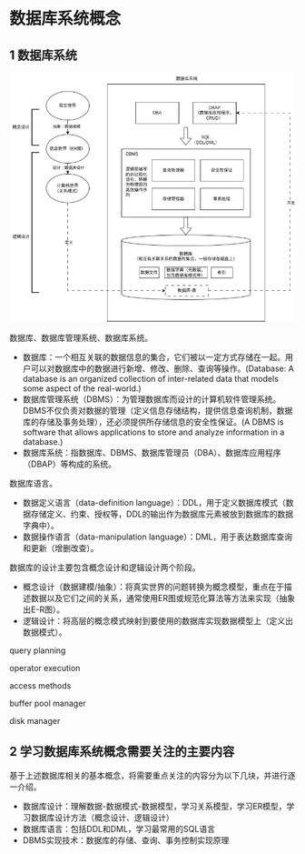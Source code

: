 ﻿# 数据库系统概念

## 1 数据库系统

![](https://raw.githubusercontent.com/yixy4app/images/picgo/202307302234607.png)

数据库、数据库管理系统、数据库系统。

* 数据库：一个相互关联的数据信息的集合，它们被以一定方式存储在一起。用户可以对数据库中的数据进行新增、修改、删除、查询等操作。(Database: A database is an organized collection of inter-related data that models some aspect of the real-world.)
* 数据库管理系统（DBMS）：为管理数据库而设计的计算机软件管理系统。DBMS不仅负责对数据的管理（定义信息存储结构，提供信息查询机制，数据库的存储及事务处理），还必须提供所存储信息的安全性保证。(A DBMS is software that allows applications to store and analyze information in a database.)
* 数据库系统：指数据库、DBMS、数据库管理员（DBA）、数据库应用程序（DBAP）等构成的系统。

数据库语言。

* 数据定义语言（data-definition language）：DDL，用于定义数据库模式（数据存储定义、约束、授权等，DDL的输出作为数据库元素被放到数据库的数据字典中）。
* 数据操作语言（data-manipulation language）：DML，用于表达数据库查询和更新（增删改查）。

数据库的设计主要包含概念设计和逻辑设计两个阶段。

* 概念设计（数据建模/抽象）：将真实世界的问题转换为概念模型，重点在于描述数据以及它们之间的关系，通常使用ER图或规范化算法等方法来实现（抽象出E-R图）。
* 逻辑设计：将高层的概念模式映射到要使用的数据库实现数据模型上（定义出数据模式）。

query planning

operator execution

access methods

buffer pool manager

disk manager
## 2 学习数据库系统概念需要关注的主要内容

基于上述数据库相关的基本概念，将需要重点关注的内容分为以下几块，并进行逐一介绍。

* 数据库设计：理解数据-数据模式-数据模型，学习关系模型，学习ER模型，学习数据库设计方法（概念设计、逻辑设计）
* 数据库语言：包括DDL和DML，学习最常用的SQL语言
* DBMS实现技术：数据库的存储、查询、事务控制实现原理
